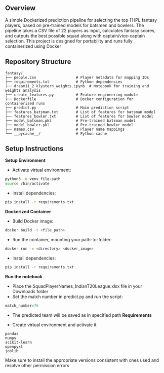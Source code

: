 ## Overview
A simple Dockerized prediction pipeline for selecting the top 11 IPL fantasy players, based on pre-trained models for batsmen and bowlers.
The pipeline takes a CSV file of 22 players as input, calculates fantasy scores, and outputs the best possible squad along with captain/vice-captain selection.
This project is designed for portability and runs fully containerized using Docker


## Repository Structure
```text
fantasy/
├── people.csv                  # Player metadata for mapping IDs
├── requirements.txt            # Python dependencies
├── dream11_2_klystern_weights.ipynb  # Notebook for training and weights analysis
├── create_features.py          # Feature engineering module
├── Dockerfile                  # Docker configuration for containerized runs
├── predict.py                  # Main prediction script
├── features_batsman.txt        # List of features for batsman model
├── features_bowler.txt         # List of features for bowler model
├── model_batsman.pkl           # Pre-trained batsman model
├── model_bowler.pkl            # Pre-trained bowler model
├── names.csv                   # Player name mappings
└── __pycache__/                # Python cache

```
## Setup Instructions

**Setup Environment**

* Activate virtual environment:
  
```bash
python3 -m venv file-path
source /bin/activate
```
* Install dependencies:
```bash
pip install -r requirements.txt
```
**Dockerized Container**

* Build Docker image:
``` bash
docker build -t <file_path>.
```
* Run the container, mounting your path-to-folder:
``` bash
docker run -v <directory> <docker_image>
```
* Install dependencies:
``` bash
pip install -r requirements.txt
```
**Run the notebook**

* Place the SquadPlayerNames_IndianT20League.xlsx file in your Downloads folder
* Set the match number in predict.py and run the script:
``` python
match_number=76
```
* The predicted team will be saved as in specified path
**Requirements**

* Create virtual environment and activate it
``` text
pandas
numpy
scikit-learn
openpyxl
joblib
```
Make sure to install the appropriate versions consistent with ones used and resolve other permission errors



